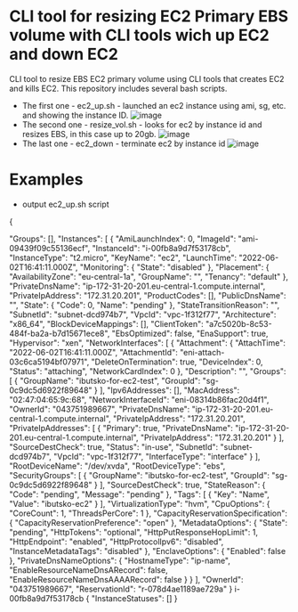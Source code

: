 # CLI tool for resizing EC2 Primary EBS volume with CLI tools wich up EC2 and down EC2
CLI tool to resize EBS EC2 primary volume using CLI tools that creates EC2 and kills EC2. 
This repository includes several bash scripts. 

- The first one - ec2_up.sh - launched an ec2 instance using ami, sg, etc. and showing the instance ID.
![image](https://user-images.githubusercontent.com/58728445/171665727-3c8d4f6b-8c1f-4d61-9708-c2d971025021.png)
- The second one - resize_vol.sh - looks for ec2 by instance id and resizes EBS, in this case up to 20gb.
![image](https://user-images.githubusercontent.com/58728445/171678581-b35132b9-3110-479a-bfb6-acbdad2c8142.png)
- The last one - ec2_down - terminate ec2 by instance id
![image](https://user-images.githubusercontent.com/58728445/171679204-05d2cc49-9a3e-456c-a7c8-e4f8940f196a.png)

# Examples
- output  ec2_up.sh  script

{
   
   "Groups": [],
    "Instances": [
        {
            "AmiLaunchIndex": 0,
            "ImageId": "ami-09439f09c55136ecf",
            "InstanceId": "i-00fb8a9d7f53178cb",
            "InstanceType": "t2.micro",
            "KeyName": "ec2",
            "LaunchTime": "2022-06-02T16:41:11.000Z",
            "Monitoring": {
                "State": "disabled"
            },
            "Placement": {
                "AvailabilityZone": "eu-central-1a",
                "GroupName": "",
                "Tenancy": "default"
            },
            "PrivateDnsName": "ip-172-31-20-201.eu-central-1.compute.internal",
            "PrivateIpAddress": "172.31.20.201",
            "ProductCodes": [],
            "PublicDnsName": "",
            "State": {
                "Code": 0,
                "Name": "pending"
            },
            "StateTransitionReason": "",
            "SubnetId": "subnet-dcd974b7",
            "VpcId": "vpc-1f312f77",
            "Architecture": "x86_64",
            "BlockDeviceMappings": [],
            "ClientToken": "a7c5020b-8c53-484f-ba2a-b7d15671ece8",
            "EbsOptimized": false,
            "EnaSupport": true,
            "Hypervisor": "xen",
            "NetworkInterfaces": [
                {
                    "Attachment": {
                        "AttachTime": "2022-06-02T16:41:11.000Z",
                        "AttachmentId": "eni-attach-03c6ca5194bf07971",
                        "DeleteOnTermination": true,
                        "DeviceIndex": 0,
                        "Status": "attaching",
                        "NetworkCardIndex": 0
                    },
                    "Description": "",
                    "Groups": [
                        {
                            "GroupName": "ibutsko-for-ec2-test",
                            "GroupId": "sg-0c9dc5d6922f89648"
                        }
                    ],
                    "Ipv6Addresses": [],
                    "MacAddress": "02:47:04:65:9c:68",
                    "NetworkInterfaceId": "eni-08314b86fac20d4f1",
                    "OwnerId": "043751989667",
                    "PrivateDnsName": "ip-172-31-20-201.eu-central-1.compute.internal",
                    "PrivateIpAddress": "172.31.20.201",
                    "PrivateIpAddresses": [
                        {
                            "Primary": true,
                            "PrivateDnsName": "ip-172-31-20-201.eu-central-1.compute.internal",
                            "PrivateIpAddress": "172.31.20.201"
                        }
                    ],
                    "SourceDestCheck": true,
                    "Status": "in-use",
                    "SubnetId": "subnet-dcd974b7",
                    "VpcId": "vpc-1f312f77",
                    "InterfaceType": "interface"
                }
            ],
            "RootDeviceName": "/dev/xvda",
            "RootDeviceType": "ebs",
            "SecurityGroups": [
                {
                    "GroupName": "ibutsko-for-ec2-test",
                    "GroupId": "sg-0c9dc5d6922f89648"
                }
            ],
            "SourceDestCheck": true,
            "StateReason": {
                "Code": "pending",
                "Message": "pending"
            },
            "Tags": [
                {
                    "Key": "Name",
                    "Value": "ibutsko-ec2"
                }
            ],
            "VirtualizationType": "hvm",
            "CpuOptions": {
                "CoreCount": 1,
                "ThreadsPerCore": 1
            },
            "CapacityReservationSpecification": {
                "CapacityReservationPreference": "open"
            },
            "MetadataOptions": {
                "State": "pending",
                "HttpTokens": "optional",
                "HttpPutResponseHopLimit": 1,
                "HttpEndpoint": "enabled",
                "HttpProtocolIpv6": "disabled",
                "InstanceMetadataTags": "disabled"
            },
            "EnclaveOptions": {
                "Enabled": false
            },
            "PrivateDnsNameOptions": {
                "HostnameType": "ip-name",
                "EnableResourceNameDnsARecord": false,
                "EnableResourceNameDnsAAAARecord": false
            }
        }
    ],
    "OwnerId": "043751989667",
    "ReservationId": "r-078d4ae1189ae729a"
}
i-00fb8a9d7f53178cb
{
    "InstanceStatuses": []
}
